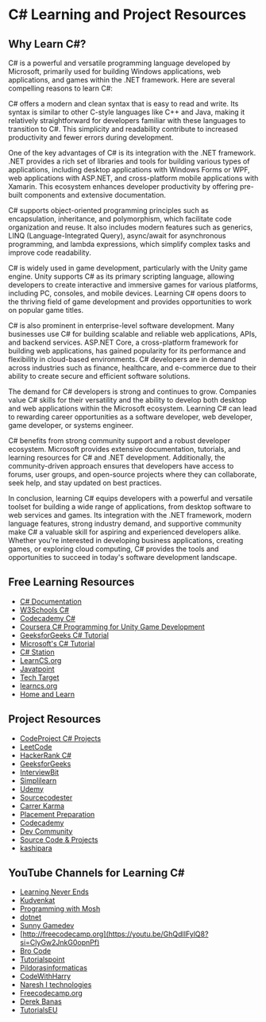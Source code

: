 # C# Learning and Project Resources

## Why Learn C#?

C# is a powerful and versatile programming language developed by Microsoft, primarily used for building Windows applications, web applications, and games within the .NET framework. Here are several compelling reasons to learn C#:

C# offers a modern and clean syntax that is easy to read and write. Its syntax is similar to other C-style languages like C++ and Java, making it relatively straightforward for developers familiar with these languages to transition to C#. This simplicity and readability contribute to increased productivity and fewer errors during development.

One of the key advantages of C# is its integration with the .NET framework. .NET provides a rich set of libraries and tools for building various types of applications, including desktop applications with Windows Forms or WPF, web applications with ASP.NET, and cross-platform mobile applications with Xamarin. This ecosystem enhances developer productivity by offering pre-built components and extensive documentation.

C# supports object-oriented programming principles such as encapsulation, inheritance, and polymorphism, which facilitate code organization and reuse. It also includes modern features such as generics, LINQ (Language-Integrated Query), async/await for asynchronous programming, and lambda expressions, which simplify complex tasks and improve code readability.

C# is widely used in game development, particularly with the Unity game engine. Unity supports C# as its primary scripting language, allowing developers to create interactive and immersive games for various platforms, including PC, consoles, and mobile devices. Learning C# opens doors to the thriving field of game development and provides opportunities to work on popular game titles.

C# is also prominent in enterprise-level software development. Many businesses use C# for building scalable and reliable web applications, APIs, and backend services. ASP.NET Core, a cross-platform framework for building web applications, has gained popularity for its performance and flexibility in cloud-based environments. C# developers are in demand across industries such as finance, healthcare, and e-commerce due to their ability to create secure and efficient software solutions.

The demand for C# developers is strong and continues to grow. Companies value C# skills for their versatility and the ability to develop both desktop and web applications within the Microsoft ecosystem. Learning C# can lead to rewarding career opportunities as a software developer, web developer, game developer, or systems engineer.

C# benefits from strong community support and a robust developer ecosystem. Microsoft provides extensive documentation, tutorials, and learning resources for C# and .NET development. Additionally, the community-driven approach ensures that developers have access to forums, user groups, and open-source projects where they can collaborate, seek help, and stay updated on best practices.

In conclusion, learning C# equips developers with a powerful and versatile toolset for building a wide range of applications, from desktop software to web services and games. Its integration with the .NET framework, modern language features, strong industry demand, and supportive community make C# a valuable skill for aspiring and experienced developers alike. Whether you're interested in developing business applications, creating games, or exploring cloud computing, C# provides the tools and opportunities to succeed in today's software development landscape.

## Free Learning Resources
- [C# Documentation](https://docs.microsoft.com/en-us/dotnet/csharp/)
- [W3Schools C#](https://www.w3schools.com/cs/)
- [Codecademy C#](https://www.codecademy.com/learn/learn-c-sharp)
- [Coursera C# Programming for Unity Game Development](https://www.coursera.org/learn/c-sharp-programming)
- [GeeksforGeeks C# Tutorial](https://www.geeksforgeeks.org/csharp-programming-language/)
- [Microsoft's C# Tutorial](https://docs.microsoft.com/en-us/dotnet/csharp/tour-of-csharp/)
- [C# Station](http://www.csharp-station.com/Tutorial.aspx)
- [LearnCS.org](https://learncs.org/)
- [Javatpoint](https://www.javatpoint.com/c-sharp-tutorial)
- [Tech Target](https://www.techtarget.com/whatis/definition/C-Sharp)
- [learncs.org](https://www.learncs.org/)
- [Home and Learn](https://www.homeandlearn.co.uk/csharp/csharp.html)

## Project Resources
- [CodeProject C# Projects](https://www.codeproject.com/search.aspx?q=c%23)
- [LeetCode](https://leetcode.com/problemset/all/?topicSlugs=array&difficulty=Easy&difficulty=Medium&difficulty=Hard)
- [HackerRank C#](https://www.hackerrank.com/domains/tutorials/10-days-of-statistics)
- [GeeksforGeeks](https://www.geeksforgeeks.org/c-project-ideas-for-beginners/)
- [InterviewBit](https://www.interviewbit.com/blog/c-sharp-projects/)
- [Simplilearn](https://www.simplilearn.com/tutorials/c-sharp-tutorial/top-c-sharp-projects)
- [Udemy](https://blog.udemy.com/c-sharp-projects/)
- [Sourcecodester](https://www.sourcecodester.com/c-sharp-project)
- [Carrer Karma](https://careerkarma.com/blog/c-sharp-projects/)
- [Placement Preparation](https://www.placementpreparation.io/blog/c-sharp-project-ideas-for-beginners/)
- [Codecademy](https://www.codecademy.com/projects/language/c-sharp)
- [Dev Community](https://dev.to/nerdjfpb/15-c-project-ideas-beginner-to-expert-with-tutorial-iio)
- [Source Code & Projects](https://code-projects.org/c/languages/project/c-sharp-projects/)
- [kashipara](https://www.kashipara.com/project/c-net-project_3)

## YouTube Channels for Learning C#
- [Learning Never Ends](https://youtube.com/playlist?list=PLX07l0qxoHFLZftsVKyj3k9kfMca2uaPR&si=0rM_wWuIoE4y0WaY)
- [Kudvenkat](https://youtube.com/playlist?list=PLAC325451207E3105&si=XKCjwZSkshg3S1FA)
- [Programming with Mosh](https://youtube.com/playlist?list=PLTjRvDozrdlz3_FPXwb6lX_HoGXa09Yef&si=wKEzFbgxD7eLw7Jv)
- [dotnet](https://youtube.com/playlist?list=PLdo4fOcmZ0oULFjxrOagaERVAMbmG20Xe&si=Ya2lnHmnGJGC18Si)
- [Sunny Gamedev](https://youtube.com/playlist?list=PLCqWuVe6WFLLmMTO44hpYKnptJ6765skH&si=N8wSTVMxz3pe4DWN)
- [http://freecodecamp.org](https://youtu.be/GhQdlIFylQ8?si=ClyGw2JnkG0opnPf)
- [Bro Code](https://youtu.be/wxznTygnRfQ?si=M3mK4l0Yi1_W-M84)
- [Tutorialspoint](https://youtube.com/playlist?list=PLWPirh4EWFpFYePpf3E3AI8LT4NInNoIM&si=9WabidnQWkntaSSL)
- [Pildorasinformaticas](https://youtube.com/playlist?list=PLU8oAlHdN5BmpIQGDSHo5e1r4ZYWQ8m4B&si=B8D9aXJPX9pjTOME)
- [CodeWithHarry](https://youtu.be/SuLiu5AK9Ps?si=_x4q_Q5HR8_KqaDW)
- [Naresh I technologies](https://youtube.com/playlist?list=PLVlQHNRLflP-jc5Fbhfdhzv52AWYq836j&si=G0X_RLwCRsu9Spgu)
- [Freecodecamp.org](https://youtu.be/YT8s-90oDC0?si=mR75EyVJDitTz7D2)
- [Derek Banas](https://youtu.be/M5ugY7fWydE?si=w996cpweQjSh5JMS)
- [TutorialsEU](https://youtu.be/q_F4PyW8GTg?si=tlORYnJlE1dyDT4f)

